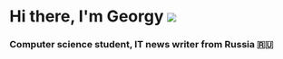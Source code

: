 # Hi there, I'm Georgy ![](https://github.com/blackcater/blackcater/raw/main/images/Hi.gif) 
### Computer science student, IT news writer from Russia 🇷🇺
